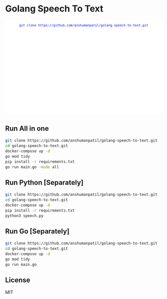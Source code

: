 # Golang Speech To Text

<a><img src="https://raw.githubusercontent.com/anshumanpatil/golang-speech-to-text/master/readme.svg"/></a>

## Run All in one
```sh
git clone https://github.com/anshumanpatil/golang-speech-to-text.git
cd golang-speech-to-text.git
docker-compose up -d
go mod tidy
pip install -r requirements.txt
go run main.go -mode all
```

## Run Python [Separately]
```sh
git clone https://github.com/anshumanpatil/golang-speech-to-text.git
cd golang-speech-to-text.git
docker-compose up -d
pip install -r requirements.txt
python3 speech.py
```

## Run Go [Separately]
```sh
git clone https://github.com/anshumanpatil/golang-speech-to-text.git
cd golang-speech-to-text.git
docker-compose up -d
go mod tidy
go run main.go
```

## License

MIT
